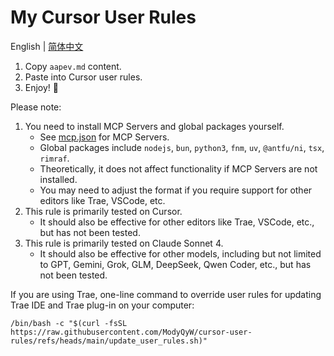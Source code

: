# My Cursor User Rules

English | [简体中文](./README.zh-CN.md)

1. Copy `aapev.md` content.
2. Paste into Cursor user rules.
3. Enjoy! 🎉

Please note:

1. You need to install MCP Servers and global packages yourself.
   - See [mcp.json](./mcp.json) for MCP Servers.
   - Global packages include `nodejs`, `bun`, `python3`, `fnm`, `uv`, `@antfu/ni`, `tsx`, `rimraf`.
   - Theoretically, it does not affect functionality if MCP Servers are not installed.
   - You may need to adjust the format if you require support for other editors like Trae, VSCode, etc.
2. This rule is primarily tested on Cursor.
   - It should also be effective for other editors like Trae, VSCode, etc., but has not been tested.
3. This rule is primarily tested on Claude Sonnet 4.
   - It should also be effective for other models, including but not limited to GPT, Gemini, Grok, GLM, DeepSeek, Qwen Coder, etc., but has not been tested.

If you are using Trae, one-line command to override user rules for updating Trae IDE and Trae plug-in on your computer:

```shell
/bin/bash -c "$(curl -fsSL https://raw.githubusercontent.com/ModyQyW/cursor-user-rules/refs/heads/main/update_user_rules.sh)"
```
